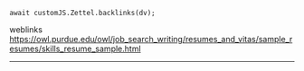 
```dataviewjs
await customJS.Zettel.backlinks(dv);
```
weblinks https://owl.purdue.edu/owl/job_search_writing/resumes_and_vitas/sample_resumes/skills_resume_sample.html
___
